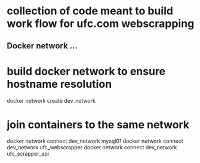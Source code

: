 # collection of code meant to build work flow for ufc.com webscrapping

## Docker network ...

# build docker network to ensure hostname resolution

docker network create dev_network

# join containers to the same network

docker network connect dev_network mysql01
docker network connect dev_network ufc_webscrapper
docker network connect dev_network ufc_scrapper_api






